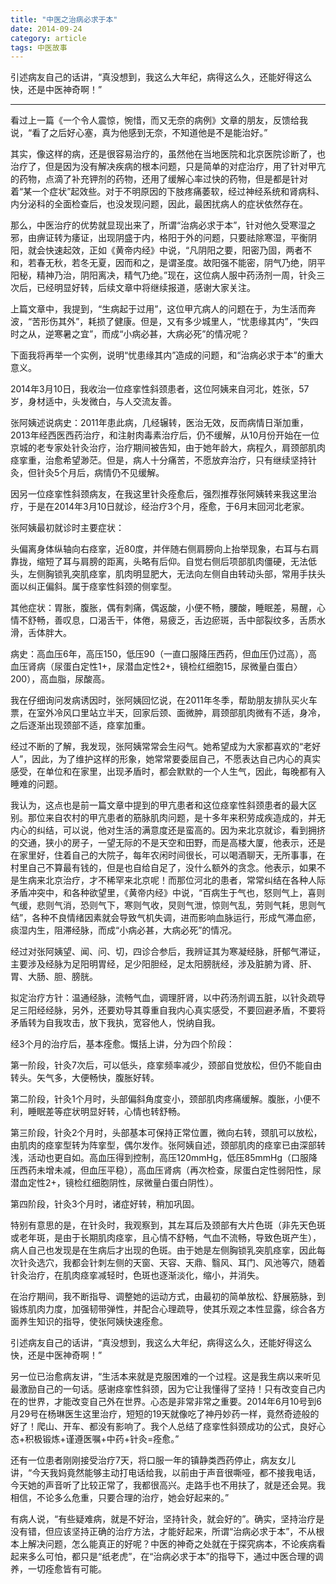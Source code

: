 ```yaml
---
title: "中医之治病必求于本"
date: 2014-09-24
category: article
tags: 中医故事
---
```


引述病友自己的话讲，“真没想到，我这么大年纪，病得这么久，还能好得这么快，还是中医神奇啊！”

***

看过上一篇《一个令人震惊，惋惜，而又无奈的病例》文章的朋友，反馈给我说，“看了之后好心塞，真为他感到无奈，不知道他是不是能治好。”

其实，像这样的病，还是很容易治疗的，虽然他在当地医院和北京医院诊断了，也治疗了，但是因为没有解决疾病的根本问题，只是简单的对症治疗，用了针对甲亢的药物，点滴了补充钾剂的药物，还用了缓解心率过快的药物，但是都是针对着“某一个症状”起效些。对于不明原因的下肢疼痛萎软，经过神经系统和肾病科、内分泌科的全面检查后，也没发现问题，因此，最困扰病人的症状依然存在。

那么，中医治疗的优势就显现出来了，所谓“治病必求于本”，针对他久受寒湿之邪，由痹证转为痿证，出现阴盛于内，格阳于外的问题，只要祛除寒湿，平衡阴阳，就会快速起效，正如《黄帝内经》中说，“凡阴阳之要，阳密乃固，两者不和，若春无秋，若冬无夏，因而和之，是谓圣度。故阳强不能密，阴气乃绝，阴平阳秘，精神乃治，阴阳离决，精气乃绝。”现在，这位病人服中药汤剂一周，针灸三次后，已经明显好转，后续文章中将继续报道，感谢大家关注。

上篇文章中，我提到，“生病起于过用”，这位甲亢病人的问题在于，为生活而奔波，“苦形伤其外”，耗损了健康。但是，又有多少城里人，“忧患缘其内”，“失四时之从，逆寒暑之宜”，而成“小病必甚，大病必死”的情况呢？

下面我将再举一个实例，说明“忧患缘其内”造成的问题，和“治病必求于本”的重大意义。

2014年3月10日，我收治一位痉挛性斜颈患者，这位阿姨来自河北，姓张，57岁，身材适中，头发微白，与人交流友善。

张阿姨述说病史：2011年患此病，几经辗转，医治无效，反而病情日渐加重，2013年经西医西药治疗，和注射肉毒素治疗后，仍不缓解，从10月份开始在一位京城的老专家处针灸治疗，治疗期间被告知，由于她年龄大，病程久，肩颈部肌肉痉挛重，治愈希望渺茫。但是，病人十分痛苦，不愿放弃治疗，只有继续坚持针灸，但针灸5个月后，病情仍不见缓解。

因另一位痉挛性斜颈病友，在我这里针灸痊愈后，强烈推荐张阿姨转来我这里治疗，于是在2014年3月10日就诊，经治疗3个月，痊愈，于6月末回河北老家。

张阿姨最初就诊时主要症状：

头偏离身体纵轴向右痉挛，近80度，并伴随右侧肩膀向上抬举现象，右耳与右肩靠拢，缩短了耳与肩膀的距离，头略有后仰。自觉右侧后项部肌肉僵硬，无法低头，左侧胸锁乳突肌痉挛，肌肉明显肥大，无法向左侧自由转动头部，常用手扶头面以纠正偏斜。属于痉挛性斜颈的侧挛型。

其他症状：胃胀，腹胀，偶有刺痛，偶返酸，小便不畅，腰酸，睡眠差，易醒，心情不舒畅，善叹息，口渴舌干，体倦，易疲乏，舌边瘀斑，舌中部裂纹多，舌质水滑，舌体胖大。

病史：高血压6年，高压150，低压90（一直口服降压西药，但血压仍过高），高血压肾病（尿蛋白定性1+，尿潜血定性2+，镜检红细胞15，尿微量白蛋白〉200），高血脂，尿酸高。

我在仔细询问发病诱因时，张阿姨回忆说，在2011年冬季，帮助朋友排队买火车票，在室外冷风口里站立半天，回家后颈、面微肿，肩颈部肌肉微有不适，身冷，之后逐渐出现颈部不适，痉挛加重。

经过不断的了解，我发现，张阿姨常常会生闷气。她希望成为大家都喜欢的“老好人”，因此，为了维护这样的形象，她常常要委屈自己，不愿表达自己内心的真实感受，在单位和在家里，出现矛盾时，都会默默的一个人生气，因此，每晚都有入睡难的问题。

我认为，这点也是前一篇文章中提到的甲亢患者和这位痉挛性斜颈患者的最大区别。那位来自农村的甲亢患者的筋脉肌肉问题，是十多年来积劳成疾造成的，并无内心的纠结，可以说，他对生活的满意度还是蛮高的。因为来北京就诊，看到拥挤的交通，狭小的房子，一望无际的不是天空和田野，而是高楼大厦，他表示，还是在家里好，住着自己的大院子，每年农闲时间很长，可以喝酒聊天，无所事事，在村里自己不算最有钱的，但是也自给自足了，没什么额外的贪念。他表示，如果不是生病来北京治疗，才不稀罕来北京呢！而那位河北的患者，常常纠结在各种人际矛盾冲突中，和各种欲望里，《黄帝内经》中说，“百病生于气也，怒则气上，喜则气缓，悲则气消，恐则气下，寒则气收，炅则气泄，惊则气乱，劳则气耗，思则气结”，各种不良情绪因素就会导致气机失调，进而影响血脉运行，形成气滞血瘀，痰湿内生，阻滞经脉，而成“小病必甚，大病必死”的情况。

经过对张阿姨望、闻、问、切，四诊合参后，我辨证其为寒凝经脉，肝郁气滞证，主要涉及经脉为足阳明胃经，足少阳胆经，足太阳膀胱经，涉及脏腑为肾、肝、胃、大肠、胆、膀胱。

拟定治疗方针：温通经脉，流畅气血，调理肝肾，以中药汤剂调五脏，以针灸疏导足三阳经经脉，另外，还要劝导其尊重自我内心真实感受，不要回避矛盾，不要将矛盾转为自我攻击，放下我执，宽容他人，悦纳自我。

经3个月的治疗后，基本痊愈。慨括上讲，分为四个阶段：

第一阶段，针灸7次后，可以低头，痉挛频率减少，颈部自觉放松，但仍不能自由转头。矢气多，大便畅快，腹胀好转。

第二阶段，针灸1个月时，头部偏斜角度变小，颈部肌肉疼痛缓解。腹胀，小便不利，睡眠差等症状明显好转，心情也转舒畅。

第三阶段，针灸2个月时，头部基本可保持正常位置，微向右转，颈肌可以放松，由肌肉的痉挛型转为阵挛型，偶尔发作。张阿姨自述，颈部肌肉的痉挛已由深部转浅，活动也更自如。高血压得到控制，高压120mmHg，低压85mmHg（口服降压西药未增未减，但血压平稳），高血压肾病（再次检查，尿蛋白定性弱阳性，尿潜血定性2+，镜检红细胞阴性，尿微量白蛋白阴性）。

第四阶段，针灸3个月时，诸症好转，稍加巩固。

特别有意思的是，在针灸时，我观察到，其左耳后及颈部有大片色斑（非先天色斑或老年斑，是由于长期肌肉痉挛，且心情不舒畅，气血不流畅，导致色斑产生），病人自己也发现是在生病后才出现的色斑。由于她是左侧胸锁乳突肌痉挛，因此每次针灸选穴，我都会针刺左侧的天窗、天容、天鼎、翳风、耳门、风池等穴，随着针灸治疗，在肌肉痉挛减轻时，色斑也逐渐淡化，缩小，并消失。

在治疗期间，我不断指导、调整她的运动方式，由最初的简单放松、舒展筋脉，到锻炼肌肉力度，加强韧带弹性，并配合心理疏导，使其乐观之本性显露，综合各方面养生知识的指导，使张阿姨快速痊愈。

引述病友自己的话讲，“真没想到，我这么大年纪，病得这么久，还能好得这么快，还是中医神奇啊！”

另一位已治愈病友讲，“生活本来就是克服困难的一个过程。这是我生病以来听见最激励自己的一句话。感谢痉挛性斜颈，因为它让我懂得了坚持！只有改变自己内在的世界，才能改变自己外在世界。心态是非常非常之重要。2014年6月10号到6月29号在杨琳医生这里治疗，短短的19天就像吃了神丹妙药一样，竟然奇迹般的好了！爬山、开车、都没有影响了。我个人总结了痉挛性斜颈成功的公式，良好心态+积极锻炼+谨遵医嘱+中药+针灸=痊愈。”

还有一位患者刚刚接受治疗7天，将口服一年的镇静类西药停止，病友女儿讲，“今天我妈竟然能够主动打电话给我，以前由于声音很嘶哑，都不接我电话，今天她的声音听了比较正常了，我都很高兴。走路手也不用扶了，就是还会晃。我相信，不论多么危重，只要合理的治疗，她会好起来的。”

有病人说，“有些疑难病，就是不好治，坚持针灸，就会好的”。确实，坚持治疗是没有错，但应该坚持正确的治疗方法，才能好起来，所谓“治病必求于本”，不从根本上解决问题，怎么能真正的好呢？中医的神奇之处就在于探究病本，不论疾病看起来多么可怕，都只是“纸老虎”，在“治病必求于本”的指导下，通过中医合理的调养，一切痊愈皆有可能。
